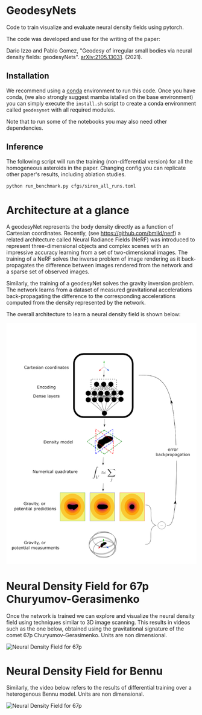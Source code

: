 # GeodesyNets
Code to train visualize and evaluate neural density fields using pytorch.

The code was developed and use for the writing of the paper:

Dario Izzo and Pablo Gomez, "Geodesy of irregular small bodies via neural density fields: geodesyNets". [arXiv:2105.13031](https://arxiv.org/pdf/2105.13031.pdf). (2021).

## Installation

We recommend using a [conda](https://docs.conda.io/en/latest/) environment to run this code. Once you have conda, (we also strongly suggest mamba istalled on the base environment) you can simply execute the `install.sh` script to create a conda environment called `geodesynet` with all required modules. 

Note that to run some of the notebooks you may also need other dependencies.

## Inference

The following script will run the training (non-differential version) for all the homogeneous asteroids in the paper. Changing config you can replicate other paper's results, including ablation studies.

```sh
python run_benchmark.py cfgs/siren_all_runs.toml
```

# Architecture at a glance
A geodesyNet represents the body density directly as a function of Cartesian coordinates. 
Recently, (see https://github.com/bmild/nerf)  a related architecture called Neural Radiance Fields (NeRF) was introduced to represent three-dimensional objects and complex scenes with an impressive accuracy learning from a set of two-dimensional images. The training of a NeRF solves the inverse problem of image rendering as it back-propagates the difference between images rendered from the network and a sparse set of observed images.

Similarly, the training of a geodesyNet solves the gravity inversion problem. The network learns from a dataset of measured gravitational accelerations back-propagating the difference to the corresponding accelerations computed from the density represented by the network.

The overall architecture to learn a neural density field is shown below:

![GeodesyNet Architecture](/figures/Fig1.png)

# Neural Density Field for 67p Churyumov-Gerasimenko
Once the network is trained we can explore and visualize the neural density field using techniques similar to 3D image scanning. This
results in videos such as the one below, obtained using the gravitational signature of the comet 67p Churyumov-Gerasimenko. Units are non dimensional.

![Neural Density Field for 67p](/figures/67p_low.gif)

# Neural Density Field for Bennu
Similarly, the video below refers to the results of differential training over a heterogenous Bennu model. Units are non dimensional.

![Neural Density Field for 67p](/figures/bennu_low.gif)


